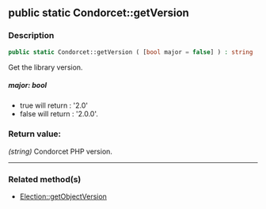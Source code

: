 ## public static Condorcet::getVersion

### Description    

```php
public static Condorcet::getVersion ( [bool major = false] ) : string
```

Get the library version.
    

##### **major:** *bool*   
* true will return : '2.0'
* false will return : '2.0.0'.    


### Return value:   

*(string)* Condorcet PHP version.


---------------------------------------

### Related method(s)      

* [Election::getObjectVersion](../Election%20Class/public%20Election--getObjectVersion.md)    
